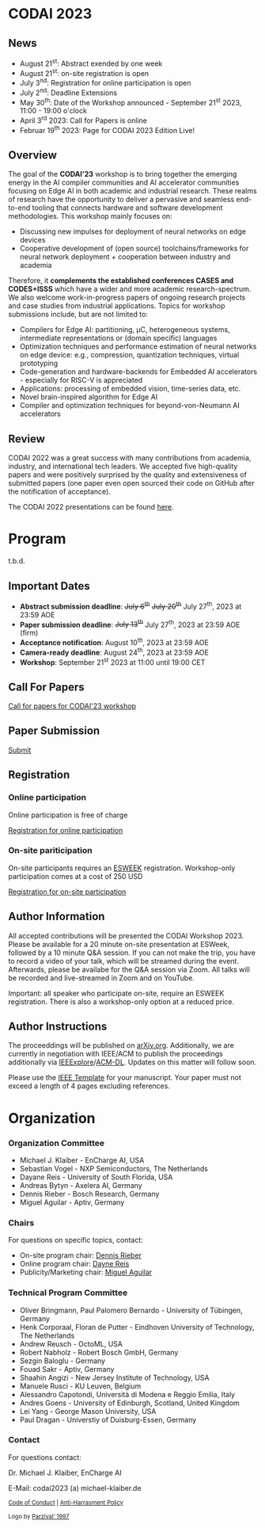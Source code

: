 # CODAI 2023

## News
 -  August 21<sup>st</sup>: Abstract exended by one week
 -  August 21<sup>st</sup>: on-site registration is open
 -  July 3<sup>nd</sup>: Registration for online participation is open
 -  July 2<sup>nd</sup>: Deadline Extensions
 -  May 30<sup>th</sup>: Date of the Workshop announced - September 21<sup>st</sup> 2023, 11:00 - 19:00 o'clock
 -  April 3<sup>rd</sup> 2023: Call for Papers is online
 -  Februar 19<sup>th</sup> 2023: Page for CODAI 2023 Edition Live!


## Overview
The goal of the **CODAI'23** workshop is to bring together the emerging energy in the AI compiler communities and AI accelerator communities focusing on Edge AI in both academic and industrial research. These realms of research have the opportunity to deliver a pervasive and seamless end-to-end tooling that connects hardware and software development methodologies. This workshop mainly focuses on:

- Discussing new impulses for deployment of neural networks on edge devices
- Cooperative development of (open source) toolchains/frameworks for neural network deployment + cooperation between industry and academia

Therefore, it **complements the established conferences CASES and CODES+ISSS** which have a wider and more academic research-spectrum.
We also welcome work-in-progress papers of ongoing research projects and case studies from industrial applications.
Topics for workshop submissions include, but are not limited to:

- Compilers for Edge AI: partitioning, µC, heterogeneous systems,  intermediate representations or (domain specific) languages
- Optimization techniques and performance estimation of neural networks on edge device: e.g., compression, quantization techniques, virtual prototyping
- Code-generation and hardware-backends for Embedded AI accelerators - especially for RISC-V is appreciated
- Applications: processing of embedded vision, time-series data, etc.
- Novel brain-inspired algorithm for Edge AI
- Compiler and optimization techniques for beyond-von-Neumann AI accelerators

## Review
CODAI 2022 was a great success with many contributions from academia, industry, and international tech leaders. We accepted five high-quality papers and were positively surprised by the quality and extensiveness of submitted papers (one paper even open sourced their code on GitHub after the notification of acceptance). 

The CODAI 2022 presentations can be found [here](./archive/2022). 

# Program
t.b.d.

## Important Dates
- **Abstract submission deadline**: ~~July 6<sup>th</sup>~~ ~~July 20<sup>th</sup>~~ July 27<sup>th</sup>, 2023 at 23:59 AOE
- **Paper submission deadline**: ~~July 13<sup>th</sup>~~ July 27<sup>th</sup>, 2023 at 23:59 AOE (firm)
- **Acceptance notification**: August 10<sup>th</sup>, 2023 at 23:59 AOE
- **Camera-ready deadline**: August 24<sup>th</sup>, 2023 at 23:59 AOE
- **Workshop**: September 21<sup>st</sup> 2023 at 11:00 until 19:00 CET

## Call For Papers
[Call for papers for CODAI'23 workshop](assets/documents/CODAI23_CFP.pdf)

## Paper Submission
[Submit](https://easychair.org/conferences/?conf=codai2023)

## Registration

### Online participation

Online participation is free of charge

[Registration for online participation](https://forms.gle/Vo6rTqmKRi9BdLBh6)


### On-site pariticipation

On-site participants requires an [ESWEEK](https://www.esweek.org) registration. Workshop-only participation comes at a cost of 250 USD

[Registration for on-site participation](https://web.cvent.com/event/f890240c-2c3c-4001-8a6f-0321dab18935/summary) 

## Author Information

All accepted contributions will be presented the CODAI Workshop 2023. Please be available for a 20 minute on-site presentation at ESWeek, followed by a 10 minute Q&A session. 
If you can not make the trip, you have to record a video of your talk, which will be streamed during the event. Afterwards, please be availabe for the Q&A session via Zoom.
All talks will be recorded and live-streamed in Zoom and on YouTube.

Important: all speaker who participate on-site, require an ESWEEK registration. There is also a workshop-only option at a reduced price.


## Author Instructions

The proceeddings will be published on [arXiv.org](https://arxiv.org/). Additionally, we are currently in negotiation with IEEE/ACM to publish the proceedings additionally via [IEEExplore](https://ieeexplore.ieee.org)/[ACM-DL](https://dl.acm.org/). Updates on this matter will follow soon.

Please use the [IEEE Template](https://www.ieee.org/conferences/publishing/templates.html) for your manuscript. Your paper must not exceed a length of 4 pages excluding references.

# Organization
### Organization Committee

* Michael J. Klaiber - EnCharge AI, USA
* Sebastian Vogel - NXP Semiconductors, The Netherlands 
* Dayane Reis - University of South Florida, USA
* Andreas Bytyn - Axelera AI, Germany
* Dennis Rieber - Bosch Research, Germany
* Miguel Aguilar -  Aptiv, Germany

### Chairs
For questions on specific topics, contact:
* On-site program chair: [Dennis Rieber](https://www.linkedin.com/in/dennis-sebastian-rieber-5521a614a) 
* Online program chair: [Dayne Reis](https://www.linkedin.com/in/dayanereis/)
* Publicity/Marketing chair: [Miguel Aguilar](https://www.linkedin.com/in/miguelaguilar/)


### Technical Program Committee
* Oliver Bringmann, Paul Palomero Bernardo - University of Tübingen, Germany
* Henk Corporaal, Floran de Putter - Eindhoven University of Technology, The Netherlands
* Andrew Reusch - OctoML, USA
* Robert Nabholz - Robert Bosch GmbH, Germany
* Sezgin Baloglu - Germany
* Fouad Sakr - Aptiv, Germany 
* Shaahin Angizi - New Jersey Institute of Technology, USA
* Manuele Rusci - KU Leuven, Belgium
* Alessandro Capotondi, Università di Modena e Reggio Emilia, Italy
* Andres Goens - University of Edinburgh, Scotland, United Kingdom
* Lei Yang - George Mason University, USA
* Paul Dragan - Universtiy of Duisburg-Essen, Germany



### Contact

For questions contact:

Dr. Michael J. Klaiber, EnCharge AI

E-Mail: codai2023 (a) michael-klaiber.de



 <sub>[Code of Conduct](https://www.apache.org/foundation/policies/conduct.html) | [Anti-Harrasment Policy](https://apache.org/foundation/policies/anti-harassment.html)  </sub>

 <sub> Logo by <a href="https://www.flaticon.com/authors/parzival-1997" title="Logo">Parzival’ 1997</a>  </sub>
